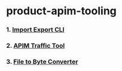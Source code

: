 # product-apim-tooling


### 1. [Import Export CLI](https://github.com/wso2/product-apim-tooling/tree/master/import-export-cli)

### 2. [APIM Traffic Tool](https://github.com/wso2/product-apim-tooling/tree/master/apim-traffic-tool)

### 3. [File to Byte Converter](https://github.com/wso2/product-apim-tooling/tree/master/file-to-byte)
